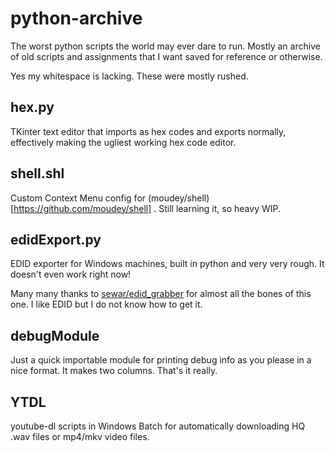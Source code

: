 # python-archive
The worst python scripts the world may ever dare to run. Mostly an archive of old scripts and assignments that I want saved for reference or otherwise.

Yes my whitespace is lacking. These were mostly rushed.

## hex.py
TKinter text editor that imports as hex codes and exports normally, effectively making the ugliest working hex code editor.

## shell.shl
Custom Context Menu config for (moudey/shell)[https://github.com/moudey/shell] . Still learning it, so heavy WIP.

## edidExport.py
EDID exporter for Windows machines, built in python and very very rough. It doesn't even work right now!

Many many thanks to [sewar/edid_grabber](https://github.com/sewar/edid_grabber) for almost all the bones of this one. I like EDID but I do not know how to get it.

## debugModule
Just a quick importable module for printing debug info as you please in a nice format. It makes two columns. That's it really.

## YTDL
youtube-dl scripts in Windows Batch for automatically downloading HQ .wav files or mp4/mkv video files.

